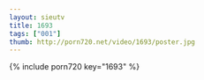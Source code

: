 ```yaml
--- 
layout: sieutv
title: 1693
tags: ["001"]
thumb: http://porn720.net/video/1693/poster.jpg
---
```

{% include porn720 key="1693" %} 
